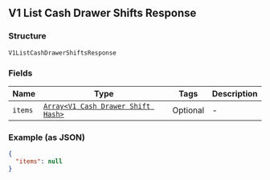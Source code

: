 ## V1 List Cash Drawer Shifts Response

### Structure

`V1ListCashDrawerShiftsResponse`

### Fields

| Name | Type | Tags | Description |
|  --- | --- | --- | --- |
| `items` | [`Array<V1 Cash Drawer Shift Hash>`](/doc/models/v1-cash-drawer-shift.md) | Optional | - |

### Example (as JSON)

```json
{
  "items": null
}
```


